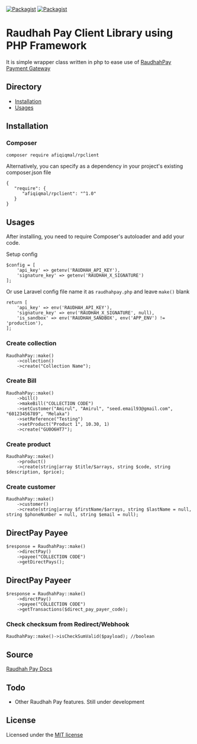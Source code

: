 [![Packagist](https://img.shields.io/packagist/dt/afiqiqmal/Rpclient.svg)](https://packagist.org/packages/afiqiqmal/Rpclient)
[![Packagist](https://img.shields.io/packagist/v/afiqiqmal/Rpclient.svg)](https://packagist.org/packages/afiqiqmal/Rpclient)

# Raudhah Pay Client Library using PHP Framework

It is simple wrapper class written in php to ease use of [RaudhahPay Payment Gateway](https://www.raudhahpay.com/) 

## Directory
* [Installation](#installation)
* [Usages](#usages)

## Installation

### Composer
```
composer require afiqiqmal/rpclient
```
Alternatively, you can specify as a dependency in your project's existing composer.json file
```
{
   "require": {
      "afiqiqmal/rpclient": "^1.0"
   }
}
```


## Usages
After installing, you need to require Composer's autoloader and add your code.

Setup config
```$xslt
$config = [
    'api_key' => getenv('RAUDHAH_API_KEY'),
    'signature_key' => getenv('RAUDHAH_X_SIGNATURE')
];
```

Or use Laravel config file name it as `raudhahpay.php` and leave `make()` blank
```
return [
    'api_key' => env('RAUDHAH_API_KEY'),
    'signature_key' => env('RAUDHAH_X_SIGNATURE', null),
    'is_sandbox' => env('RAUDHAH_SANDBOX', env('APP_ENV') != 'production'),
];

```


### Create collection
```$xslt
RaudhahPay::make()
    ->collection()
    ->create("Collection Name");
```


### Create Bill
```$xslt
RaudhahPay::make()
    ->bill()
    ->makeBill("COLLECTION CODE")
    ->setCustomer("Amirul", "Amirul", "seed.email93@gmail.com", "60123456789", "Melaka")
    ->setReference("Testing")
    ->setProduct("Product 1", 10.30, 1)
    ->create("GU0O6HT7");
```

### Create product
```$xslt
RaudhahPay::make()
    ->product()
    ->create(string|array $title/$arrays, string $code, string $description, $price);
```

### Create customer
```$xslt
RaudhahPay::make()
    ->customer()
    ->create(string|array $firstName/$arrays, string $lastName = null, string $phoneNumber = null, string $email = null);
```

## DirectPay Payee
```
$response = RaudhahPay::make()
    ->directPay()
    ->payee("COLLECTION CODE")
    ->getDirectPays();

```

## DirectPay Payeer
```
$response = RaudhahPay::make()
    ->directPay()
    ->payee("COLLECTION CODE")
    ->getTransactions($direct_pay_payer_code);

```

### Check checksum from Redirect/Webhook
```$xslt
RaudhahPay::make()->isCheckSumValid($payload); //boolean
```

## Source
[Raudhah Pay Docs](https://documenter.getpostman.com/view/9723080/SWE57zKG?version=latest)

## Todo
- Other Raudhah Pay features. Still under development

## License
Licensed under the [MIT license](http://opensource.org/licenses/MIT)
